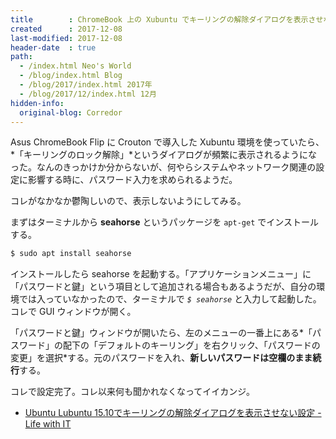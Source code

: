 ```yaml
---
title        : ChromeBook 上の Xubuntu でキーリングの解除ダイアログを表示させないようにする
created      : 2017-12-08
last-modified: 2017-12-08
header-date  : true
path:
  - /index.html Neo's World
  - /blog/index.html Blog
  - /blog/2017/index.html 2017年
  - /blog/2017/12/index.html 12月
hidden-info:
  original-blog: Corredor
---
```


Asus ChromeBook Flip に Crouton で導入した Xubuntu 環境を使っていたら、*「キーリングのロック解除」*というダイアログが頻繁に表示されるようになった。なんのきっかけか分からないが、何やらシステムやネットワーク関連の設定に影響する時に、パスワード入力を求められるようだ。

コレがなかなか鬱陶しいので、表示しないようにしてみる。

まずはターミナルから **seahorse** というパッケージを `apt-get` でインストールする。

```bash
$ sudo apt install seahorse
```

インストールしたら seahorse を起動する。「アプリケーションメニュー」に「パスワードと鍵」という項目として追加される場合もあるようだが、自分の環境では入っていなかったので、ターミナルで *`$ seahorse`* と入力して起動した。コレで GUI ウィンドウが開く。

「パスワードと鍵」ウィンドウが開いたら、左のメニューの一番上にある*「パスワード」の配下の「デフォルトのキーリング」を右クリック、「パスワードの変更」を選択*する。元のパスワードを入れ、**新しいパスワードは空欄のまま続行**する。

コレで設定完了。コレ以来何も聞かれなくなってイイカンジ。

- [Ubuntu Lubuntu 15.10でキーリングの解除ダイアログを表示させない設定 - Life with IT](http://l-w-i.net/t/ubuntu/keyring_001.txt)
